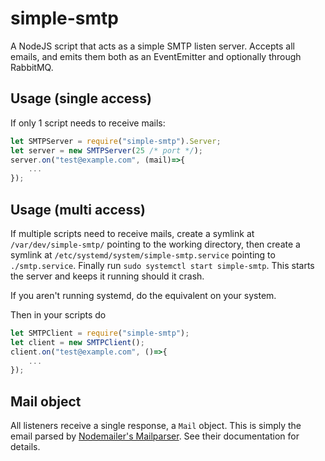 # simple-smtp

A NodeJS script that acts as a simple SMTP listen server. Accepts all emails, and emits them both as an EventEmitter and optionally through RabbitMQ.

## Usage (single access)

If only 1 script needs to receive mails:

```javascript
let SMTPServer = require("simple-smtp").Server;
let server = new SMTPServer(25 /* port */);
server.on("test@example.com", (mail)=>{
    ...
});
```

## Usage (multi access)

If multiple scripts need to receive mails, create a symlink at `/var/dev/simple-smtp/` pointing to the working directory, then create a symlink at `/etc/systemd/system/simple-smtp.service` pointing to `./smtp.service`. Finally run `sudo systemctl start simple-smtp`. This starts the server and keeps it running should it crash.

If you aren't running systemd, do the equivalent on your system.

Then in your scripts do

```javascript
let SMTPClient = require("simple-smtp");
let client = new SMTPClient();
client.on("test@example.com", ()=>{
    ...
});
```

## Mail object

All listeners receive a single response, a `Mail` object. This is simply the email parsed by [Nodemailer's Mailparser](https://nodemailer.com/extras/mailparser/). See their documentation for details.
